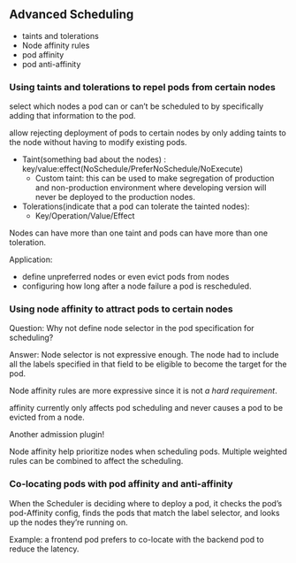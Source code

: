 ## Advanced Scheduling

* taints and tolerations
* Node affinity rules
* pod affinity
* pod anti-affinity



### Using taints and tolerations to repel pods from certain nodes

select which nodes a pod can or can’t be scheduled to by specifically adding that information to the pod.

allow rejecting deployment of pods to certain nodes by only adding taints to the node without having to modify existing pods.

* Taint(something bad about the nodes) : key/value:effect(NoSchedule/PreferNoSchedule/NoExecute)
  * Custom taint: this can be used to make segregation of production and non-production environment where developing version will never be deployed to the production nodes.
* Tolerations(indicate that a pod can tolerate the tainted nodes):
  * Key/Operation/Value/Effect

Nodes can have more than one taint and pods can have more than one toleration. 

Application:

* define unpreferred nodes or even evict pods from nodes
* configuring how long after a node failure a pod is rescheduled.

### Using node affinity to attract pods to certain nodes

Question: Why not define node selector in the pod specification for scheduling?

Answer: Node selector is not expressive enough. The node had to include all the labels specified in that field to be eligible to become the target for the pod.

Node affinity rules are more expressive since it is not *a hard requirement*.

affinity currently only affects pod scheduling and never causes a pod to be evicted from a node. 

Another admission plugin!

Node affinity help prioritize nodes when scheduling pods. Multiple weighted rules can be combined to affect the scheduling. 

### Co-locating pods with pod affinity and anti-affinity

When the Scheduler is deciding where to deploy a pod, it checks the pod’s pod-Affinity config, finds the pods that match the label selector, and looks up the nodes they’re running on.

Example: a frontend pod prefers to co-locate with the backend pod to reduce the latency. 